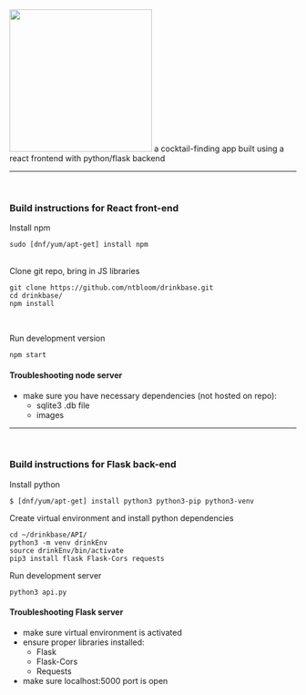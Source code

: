 
<img src=http://ntbloom.com/static/images/drinkBaseWhite.png width=250>
a cocktail-finding app built using a react frontend with python/flask backend


***
<br/>

### Build instructions for React front-end

Install npm

```
sudo [dnf/yum/apt-get] install npm
```
<br/>
Clone git repo, bring in JS libraries

```
git clone https://github.com/ntbloom/drinkbase.git
cd drinkbase/
npm install
```

<br/>

Run development version 

```
npm start
```


#### Troubleshooting node server
* make sure you have necessary dependencies (not hosted on repo):
  * sqlite3 .db file
  * images


***
<br/>

### Build instructions for Flask back-end

Install python

```
$ [dnf/yum/apt-get] install python3 python3-pip python3-venv
```

Create virtual environment and install python dependencies

```
cd ~/drinkbase/API/
python3 -m venv drinkEnv
source drinkEnv/bin/activate
pip3 install flask Flask-Cors requests
```

Run development server

```
python3 api.py
```

#### Troubleshooting Flask server
* make sure virtual environment is activated
* ensure proper libraries installed:
  * Flask
  * Flask-Cors
  * Requests
* make sure localhost:5000 port is open
